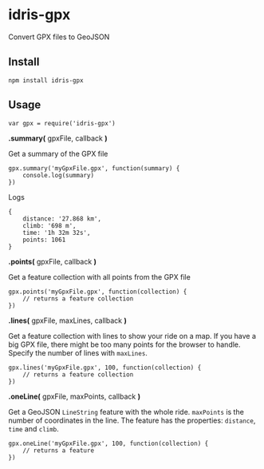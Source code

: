 # idris-gpx

Convert GPX files to GeoJSON

## Install

```
npm install idris-gpx
```

## Usage

```
var gpx = require('idris-gpx')
```

**.summary(** gpxFile, callback **)**

Get a summary of the GPX file

```
gpx.summary('myGpxFile.gpx', function(summary) {
	console.log(summary)
})
```

Logs 

```
{ 
	distance: '27.868 km',
	climb: '698 m',
	time: '1h 32m 32s',
	points: 1061 
}
```

**.points(** gpxFile, callback **)**

Get a feature collection with all points from the GPX file

```
gpx.points('myGpxFile.gpx', function(collection) {
	// returns a feature collection
})
```

**.lines(** gpxFile, maxLines, callback **)**

Get a feature collection with lines to show your ride on a map. If you have a big GPX file, there might be too many points for the browser to handle. Specify the number of lines with ```maxLines```. 

```
gpx.lines('myGpxFile.gpx', 100, function(collection) {
	// returns a feature collection
})
```

**.oneLine(** gpxFile, maxPoints, callback **)**

Get a GeoJSON ```LineString``` feature with the whole ride. ```maxPoints``` is the number of coordinates in the line. The feature has the properties: ```distance```, ```time``` and ```climb```.

```
gpx.oneLine('myGpxFile.gpx', 100, function(collection) {
	// returns a feature
})
```
